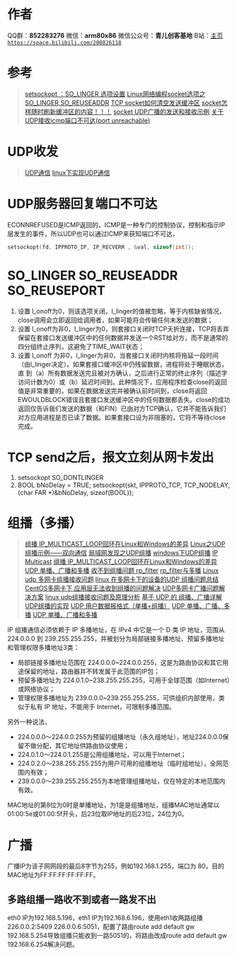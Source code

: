 ﻿# 作者
QQ群：**852283276**
微信：**arm80x86**
微信公众号：**青儿创客基地**
B站：[主页 `https://space.bilibili.com/208826118`](https://space.bilibili.com/208826118)

# 参考
> [setsockopt ：SO_LINGER 选项设置](https://blog.csdn.net/factor2000/article/details/3929816)
> [Linux网络编程socket选项之SO_LINGER,SO_REUSEADDR](https://blog.csdn.net/feiyinzilgd/article/details/5894300)
> [TCP socket如何清空发送缓冲区](https://bbs.csdn.net/topics/30018461)
> [socket怎样随时刷新缓冲区的内容！！！](https://bbs.csdn.net/topics/30018461)
> [socket UDP广播的发送和接收示例](https://blog.csdn.net/mao0514/article/details/89203203)
> [关于UDP接收icmp端口不可达(port unreachable)](http://blog.chinaunix.net/uid-28458801-id-4990181.html)

# UDP收发
> [UDP通信](https://blog.csdn.net/fanle93/article/details/90666484)
> [linux下实现UDP通信](https://www.cnblogs.com/ssyfj/p/12107455.html)

# UDP服务器回复端口不可达
ECONNREFUSED是ICMP返回的，ICMP是一种专门的控制协议，控制和指示IP层发生的事件，所以UDP也可以通过ICMP来获知端口不可达，
```c
setsockopt(fd, IPPROTO_IP, IP_RECVERR , &val, sizeof(int)); 
```

# SO_LINGER SO_REUSEADDR SO_REUSEPORT
1. 设置 l_onoff为0，则该选项关闭，l_linger的值被忽略，等于内核缺省情况，close调用会立即返回给调用者，如果可能将会传输任何未发送的数据；
2. 设置 l_onoff为非0，l_linger为0，则套接口关闭时TCP夭折连接，TCP将丢弃保留在套接口发送缓冲区中的任何数据并发送一个RST给对方，而不是通常的四分组终止序列，这避免了TIME_WAIT状态；
3. 设置 l_onoff 为非0，l_linger为非0，当套接口关闭时内核将拖延一段时间（由l_linger决定）。如果套接口缓冲区中仍残留数据，进程将处于睡眠状态，直 到（a）所有数据发送完且被对方确认，之后进行正常的终止序列（描述字访问计数为0）或（b）延迟时间到。此种情况下，应用程序检查close的返回值是非常重要的，如果在数据发送完并被确认前时间到，close将返回EWOULDBLOCK错误且套接口发送缓冲区中的任何数据都丢失。close的成功返回仅告诉我们发送的数据（和FIN）已由对方TCP确认，它并不能告诉我们对方应用进程是否已读了数据。如果套接口设为非阻塞的，它将不等待close完成。

# TCP send之后，报文立刻从网卡发出
1. setsockopt SO_DONTLINGER
2. BOOL bNoDelay = TRUE;
setsockopt(skt, IPPROTO_TCP, TCP_NODELAY, (char FAR *)&bNoDelay, sizeof(BOOL));

# 组播（多播）
> [组播 IP_MULTICAST_LOOP回环在Linux和Windows的差异](https://blog.csdn.net/lucky_greenegg/article/details/84938565)
> [Linux之UDP组播示例——双向通信](https://blog.csdn.net/qq_26600237/article/details/81036817)
> [局域网发现之UDP组播](https://blog.csdn.net/lixin88/article/details/55209630)
> [windows下UDP组播](https://blog.csdn.net/a1173356881/article/details/81608868)
> [IP Multicast](https://docs.microsoft.com/zh-cn/windows/win32/winsock/ip-multicast-2)
> [组播 IP_MULTICAST_LOOP回环在Linux和Windows的差异](https://blog.csdn.net/lucky_greenegg/article/details/84938565)
> [UDP 单播、广播和多播](https://www.cnblogs.com/lidabo/p/5865045.html)
> [收不到组播问题 rp_filter](https://blog.csdn.net/sz_liao/article/details/9278849)
> [rp_filter与多播](https://blog.csdn.net/winlerman/article/details/49587381)
> [Linux udp 多网卡组播接收问题](https://bbs.csdn.net/topics/391070884)
> [linux 在多网卡下的设备的UDP 组播问题总结](https://blog.csdn.net/little_water/article/details/52550514?utm_source=blogxgwz8)
> [CentOS多网卡下 应用层无法收到组播的问题解决](https://blog.csdn.net/norsd/article/details/61196474)
> [UDP多网卡广播问题解决方案](https://blog.csdn.net/wmx313880747/article/details/44942499)
> [linux udp组播接收问题及原理分析](https://blog.csdn.net/rcfalcon/article/details/35221759)
> [基于 UDP 的 组播、广播详解](https://www.cnblogs.com/schips/p/12552534.html)
> [UDP组播的实现](https://blog.csdn.net/gua_MASS/article/details/51339096)
> [UDP 用户数据报格式（单播+组播）](https://blog.csdn.net/u010018619/article/details/79415128)
> [UDP 单播、广播、多播](https://www.cnblogs.com/yyy1234/p/10417383.html)
> [UDP 单播、广播和多播](https://www.cnblogs.com/lidabo/p/5865045.html)

IP 组播通信必须依赖于 IP 多播地址，在 IPv4 中它是一个 D 类 IP 地址，范围从 224.0.0.0 到 239.255.255.255，并被划分为局部链接多播地址、预留多播地址和管理权限多播地址3类：
- 局部链接多播地址范围在 224.0.0.0~224.0.0.255，这是为路由协议和其它用途保留的地址，路由器并不转发属于此范围的IP包；
- 预留多播地址为 224.0.1.0~238.255.255.255，可用于全球范围（如Internet）或网络协议；
- 管理权限多播地址为 239.0.0.0~239.255.255.255，可供组织内部使用，类似于私有 IP 地址，不能用于 Internet，可限制多播范围。

另外一种说法，
- 224.0.0.0～224.0.0.255为预留的组播地址（永久组地址），地址224.0.0.0保留不做分配，其它地址供路由协议使用；
- 224.0.1.0～224.0.1.255是公用组播地址，可以用于Internet；
- 224.0.2.0～238.255.255.255为用户可用的组播地址（临时组地址），全网范围内有效；
- 239.0.0.0～239.255.255.255为本地管理组播地址，仅在特定的本地范围内有效。

MAC地址的第8位为0时是单播地址，为1是是组播地址，组播MAC地址通常以01:00:5e或01:00:5f开头，后23位取IP地址的后23位，24位为0。

# 广播
广播IP为该子网网段的最后8字节为255，例如192.168.1.255，端口为 80，目的MAC地址为FF:FF:FF:FF:FF:FF。

## 多路组播一路收不到或者一路发不出
eth0 IP为192.168.5.196，eth1 IP为192.168.6.196，使用eth1收两路组播226.0.0.2:5409 226.0.0.6:5051，配置了路由route add default gw 192.168.5.254导致组播只能收到一路5051的，将路由改成route add default gw 192.168.6.254解决问题。
